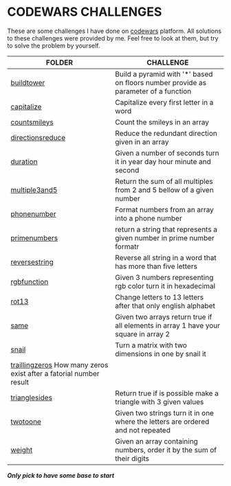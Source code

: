 # CODEWARS CHALLENGES

These are some challenges I have done on [codewars](https://www.codewars.com/users/rick-ssa) platform. All solutions to these challenges were provided by me. Feel free to look at them, but try to solve the problem by yourself.


| FOLDER | CHALLENGE |
|--------|-----------|
|[buildtower](buildtower/) | Build a pyramid with '*' based on floors number provide as parameter of a function   |
|[capitalize](capitalize/) | Capitalize every first letter in a word   |
|[countsmileys](countsmileys/) | Count the smileys in an array   |
|[directionsreduce](directionsreduce/) | Reduce the redundant direction given in an array   |
|[duration](duration/) | Given a number of seconds turn it in year day hour minute and second   |
|[multiple3and5](multiple3and5/) | Return the sum of all multiples from 2 and 5 bellow of a given number   |
|[phonenumber](phonenumber/) | Format numbers from an array into a phone number   |
|[primenumbers](primenumbers/) | return a string that represents a given number in prime number formatr   |
|[reversestring](reversestring/) | Reverse all string in a word that has more than five letters   |
|[rgbfunction](rgbfunction/) | Given 3 numbers representing rgb color turn it in hexadecimal   |
|[rot13](rot13/) | Change letters to 13 letters after that only english alphabet   |
|[same](same/) | Given two arrays return true if all elements in array 1 have your square in array 2   |
|[snail](snail/) | Turn a matrix with two dimensions in one by snail it   |
|[traillingzeros](traillingzeros/) How many zeros exist after a fatorial number result|
|[trianglesides](triangulesides/) | Return true if is possible make a triangle with 3 given values   |
|[twotoone](twotoone/) | Given two strings turn it in one where the letters are ordered and not repeated   |
|[weight](weight/) | Given an array containing numbers, order it by the sum of their digits   |

**_Only pick to have some base to start_**